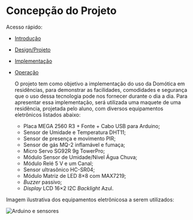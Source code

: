 # Concepção do Projeto
Acesso rápido:
* [Introdução](https://github.com/otavio-sf/PI2_2021.2/blob/main/README.md)
* [Design/Projeto](https://github.com/otavio-sf/PI2_2021.2/blob/main/design.md)
* [Implementação](https://github.com/otavio-sf/PI2_2021.2/blob/main/implementacao.md)
* [Operação](https://github.com/otavio-sf/PI2_2021.2/blob/main/operacao.md)

  O projeto tem como objetivo a implementação do uso da Domótica em residências, para demonstrar as facilidades, comodidades e segurança que o uso dessa tecnologia pode nos fornecer durante o dia a dia. Para apresentar essa implementação, será utilizada uma maquete de uma residência, projetada pelo aluno, com diversos equipamentos eletrônicos listados abaixo:
    
    - Placa MEGA 2560 R3 + Fonte + Cabo USB para Arduino;
    - Sensor de Umidade e Temperatura DHT11;
    - Sensor de presença e movimento PIR;
    - Sensor de gás MQ-2 inflamável e fumaça;
    - Micro Servo SG92R 9g TowerPro;
    - Módulo Sensor de Umidade/Nível Água Chuva;
    - Módulo Relé 5 V e um Canal;
    - Sensor ultrasônico HC-SR04;
    - Módulo Matriz de LED 8×8 com MAX7219;
    - _Buzzer_ passivo;
    - _Display_ LCD 16×2 I2C _Backlight_ Azul.


Imagem ilustrativa dos equipamentos eletrônicosa a serem utilizados:

![Arduino e sensores](https://www.usinainfo.com.br/img/cms/fotos-categorias/sensores-para-arduino-diversos-modelos.jpg)
